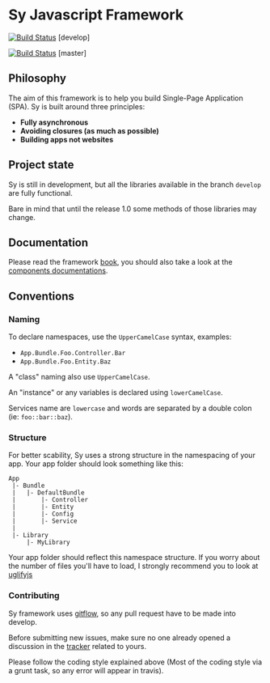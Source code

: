 Sy Javascript Framework
=======================

[![Build Status](https://travis-ci.org/Baptouuuu/Sy.png?branch=develop)](https://travis-ci.org/Baptouuuu/Sy) [develop]

[![Build Status](https://travis-ci.org/Baptouuuu/Sy.png?branch=master)](https://travis-ci.org/Baptouuuu/Sy) [master]

## Philosophy

The aim of this framework is to help you build Single-Page Application (SPA). Sy is built around three principles:

- **Fully asynchronous**
- **Avoiding closures (as much as possible)**
- **Building apps not websites**

## Project state

Sy is still in development, but all the libraries available in the branch `develop` are fully functional.

Bare in mind that until the release 1.0 some methods of those libraries may change.

## Documentation

Please read the framework [book](docs/book/), you should also take a look at the [components documentations](docs/Index.md).

## Conventions

### Naming

To declare namespaces, use the `UpperCamelCase` syntax, examples:

- `App.Bundle.Foo.Controller.Bar`
- `App.Bundle.Foo.Entity.Baz`

A "class" naming also use `UpperCamelCase`.

An "instance" or any variables is declared using `lowerCamelCase`.

Services name are `lowercase` and words are separated by a double colon (ie: `foo::bar::baz`).

### Structure

For better scability, Sy uses a strong structure in the namespacing of your app. Your app folder should look something like this:

```
App
 |- Bundle
 |	 |- DefaultBundle
 |	 	 |- Controller
 |	 	 |- Entity
 | 	 	 |- Config
 |	 	 |- Service
 |
 |- Library
 	 |- MyLibrary
```

Your app folder should reflect this namespace structure. If you worry about the number of files you'll have to load, I strongly recommend you to look at [uglifyjs](https://github.com/mishoo/UglifyJS2)

### Contributing

Sy framework uses [gitflow](http://nvie.com/posts/a-successful-git-branching-model/), so any pull request have to be made into develop.

Before submitting new issues, make sure no one already opened a discussion in the [tracker](https://github.com/baptouuuu/sy/issues) related to yours.

Please follow the coding style explained above (Most of the coding style via a grunt task, so any error will appear in travis).
